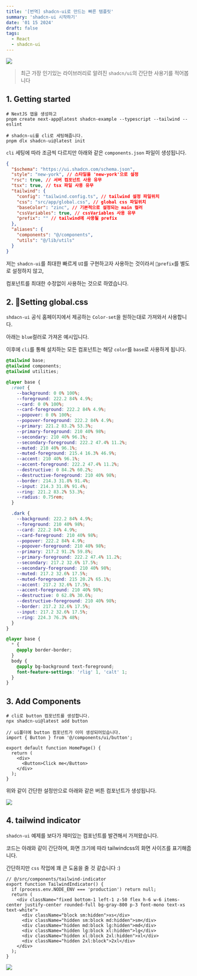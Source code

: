 ```yaml
---
title: '[번역] shadcn-ui로 만드는 빠른 템플릿'
summary: 'shadcn-ui 시작하기'
date: '01 15 2024'
draft: false
tags:
  - React
  - shadcn-ui
---
```


![](https://i.imgur.com/MhDG4uR.png)

> 최근 가장 인기있는 라이브러리로 알려진 `shadcn/ui`의 간단한 사용기를 적어봅니다

## 1. Getting started

```shell
# NextJS 앱을 생성하고
pnpm create next-app@latest shadcn-example --typescript --tailwind --eslint

# shadcn-ui를 cli로 세팅해줍니다.
pnpm dlx shadcn-ui@latest init
```

`cli` 세팅에 따라 조금씩 다르지만 아래와 같은 `components.json` 파일이 생성됩니다.

```json
{
  "$schema": "https://ui.shadcn.com/schema.json",
  "style": "new-york", // 스타일을 'new-york'으로 설정
  "rsc": true, // 서버 컴포넌트 사용 유무
  "tsx": true, // tsx 파일 사용 유무
  "tailwind": {
    "config": "tailwind.config.ts", // tailwind 설정 파일위치
    "css": "src/app/global.css", // global css 파일위치
    "baseColor": "zinc", // 기본적으로 설정되는 main 컬러
    "cssVariables": true, // cssVariables 사용 유무
    "prefix": "" // tailwind에 사용될 prefix
  },
  "aliases": {
    "components": "@/components",
    "utils": "@/lib/utils"
  }
}
```

저는 `shadcn-ui`를 최대한 빠르게 `UI`를 구현하고자 사용하는 것이라서 `prefix`를 별도로 설정하지 않고,

컴포넌트를 최대한 수정없이 사용하는 것으로 하였습니다.

## 2. Setting global.css

`shdacn-ui` 공식 홈페이지에서 제공하는 `Color-set`을 원하는대로 가져와서 사용합니다.

아래는 `blue`컬러로 가져온 예시입니다.

이후에 `cli`를 통해 설치하는 모든 컴포넌트는 해당 `color`를 `base`로 사용하게 됩니다.

```css
@tailwind base;
@tailwind components;
@tailwind utilities;

@layer base {
  :root {
    --background: 0 0% 100%;
    --foreground: 222.2 84% 4.9%;
    --card: 0 0% 100%;
    --card-foreground: 222.2 84% 4.9%;
    --popover: 0 0% 100%;
    --popover-foreground: 222.2 84% 4.9%;
    --primary: 221.2 83.2% 53.3%;
    --primary-foreground: 210 40% 98%;
    --secondary: 210 40% 96.1%;
    --secondary-foreground: 222.2 47.4% 11.2%;
    --muted: 210 40% 96.1%;
    --muted-foreground: 215.4 16.3% 46.9%;
    --accent: 210 40% 96.1%;
    --accent-foreground: 222.2 47.4% 11.2%;
    --destructive: 0 84.2% 60.2%;
    --destructive-foreground: 210 40% 98%;
    --border: 214.3 31.8% 91.4%;
    --input: 214.3 31.8% 91.4%;
    --ring: 221.2 83.2% 53.3%;
    --radius: 0.75rem;
  }

  .dark {
    --background: 222.2 84% 4.9%;
    --foreground: 210 40% 98%;
    --card: 222.2 84% 4.9%;
    --card-foreground: 210 40% 98%;
    --popover: 222.2 84% 4.9%;
    --popover-foreground: 210 40% 98%;
    --primary: 217.2 91.2% 59.8%;
    --primary-foreground: 222.2 47.4% 11.2%;
    --secondary: 217.2 32.6% 17.5%;
    --secondary-foreground: 210 40% 98%;
    --muted: 217.2 32.6% 17.5%;
    --muted-foreground: 215 20.2% 65.1%;
    --accent: 217.2 32.6% 17.5%;
    --accent-foreground: 210 40% 98%;
    --destructive: 0 62.8% 30.6%;
    --destructive-foreground: 210 40% 98%;
    --border: 217.2 32.6% 17.5%;
    --input: 217.2 32.6% 17.5%;
    --ring: 224.3 76.3% 48%;
  }
}

@layer base {
  * {
    @apply border-border;
  }
  body {
    @apply bg-background text-foreground;
    font-feature-settings: 'rlig' 1, 'calt' 1;
  }
}
```

## 3. Add Components

```shell
# cli로 button 컴포넌트를 생성합니다.
npx shadcn-ui@latest add button
```

```tsx
// ui폴더에 button 컴포넌트가 이미 생성되어있습니다.
import { Button } from '@/components/ui/button';

export default function HomePage() {
  return (
    <div>
      <Button>Click me</Button>
    </div>
  );
}
```

위와 같이 간단한 설정만으로 아래와 같은 버튼 컴포넌트가 생성됩니다.

![](https://i.imgur.com/m9IbNu5.png)

## 4. tailwind indicator

`shadcn-ui` 예제를 보다가 재미있는 컴포넌트를 발견해서 가져왔습니다.

코드는 아래와 같이 간단하며, 화면 크기에 따라 tailwindcss의 화면 사이즈를 표기해줍니다.

간단하지만 `css` 작업에 꽤 큰 도움을 줄 것 같습니다 :)

```tsx
// @/src/components/tailwind-indicator
export function TailwindIndicator() {
  if (process.env.NODE_ENV === 'production') return null;
  return (
    <div className="fixed bottom-1 left-1 z-50 flex h-6 w-6 items-center justify-center rounded-full bg-gray-800 p-3 font-mono text-xs text-white">
      <div className="block sm:hidden">xs</div>
      <div className="hidden sm:block md:hidden">sm</div>
      <div className="hidden md:block lg:hidden">md</div>
      <div className="hidden lg:block xl:hidden">lg</div>
      <div className="hidden xl:block 2xl:hidden">xl</div>
      <div className="hidden 2xl:block">2xl</div>
    </div>
  );
}
```

![](https://i.imgur.com/1pMnl7K.png)
